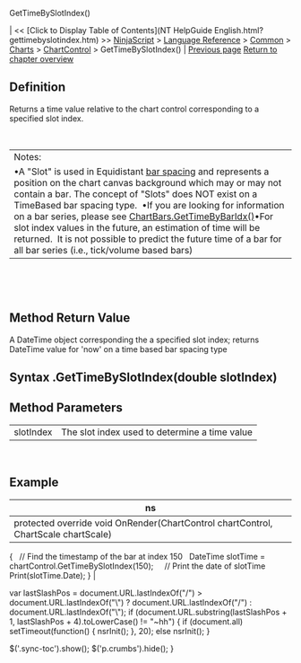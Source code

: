 ﻿










 


GetTimeBySlotIndex()







| &lt;&lt; [Click to Display Table of Contents](NT HelpGuide English.html?gettimebyslotindex.htm) &gt;&gt;
 [NinjaScript](ninjascript.htm) &gt; [Language Reference](language_reference_wip.htm) &gt; [Common](common.htm) &gt; [Charts](chart.htm) &gt; [ChartControl](chartcontrol.htm) &gt;
GetTimeBySlotIndex() | [Previous page](getslotindexbyx.htm)
[Return to chapter overview](chartcontrol.htm)










Definition
----------


Returns a time value relative to the chart control corresponding to a specified slot index.


 




|  |
| --- |
| Notes: 
•A "Slot" is used in Equidistant [bar spacing](barspacingtype.htm) and represents a position on the chart canvas background which may or may not contain a bar. The concept of "Slots" does NOT exist on a TimeBased bar spacing type.  •If you are looking for information on a bar series, please see [ChartBars.GetTimeByBarIdx()](chartbars_gettimebybaridx.htm)•For slot index values in the future, an estimation of time will be returned.  It is not possible to predict the future time of a bar for all bar series (i.e., tick/volume based bars) |



 


 


Method Return Value
-------------------


A DateTime object corresponding the a specified slot index; returns DateTime value for 'now' on a time based bar spacing type



Syntax
<chartcontrol>.GetTimeBySlotIndex(double slotIndex)
----------------------------------------------------------



Method Parameters
-----------------




|  |  |
| --- | --- |
| slotIndex | The slot index used to determine a time value |



 



Example
-------




| ns |
| --- |
| protected override void OnRender(ChartControl chartControl, ChartScale chartScale)
{
   // Find the timestamp of the bar at index 150
   DateTime slotTime = chartControl.GetTimeBySlotIndex(150);
 
   // Print the date of slotTime
   Print(slotTime.Date);
} |






 
 var lastSlashPos = document.URL.lastIndexOf("/") &gt; document.URL.lastIndexOf("\\") ? document.URL.lastIndexOf("/") : document.URL.lastIndexOf("\\");
 if (document.URL.substring(lastSlashPos + 1, lastSlashPos + 4).toLowerCase() != "~hh") {
 if (document.all) setTimeout(function() {
 nsrInit();
 }, 20);
 else nsrInit();
 }
 
 
 $('.sync-toc').show();
 $('p.crumbs').hide();
 }
 
 
 



</chartcontrol>